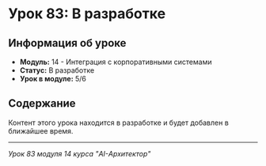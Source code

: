 # Урок 83: В разработке

## Информация об уроке
- **Модуль:** 14 - Интеграция с корпоративными системами
- **Статус:** В разработке
- **Урок в модуле:** 5/6

## Содержание
Контент этого урока находится в разработке и будет добавлен в ближайшее время.

---
*Урок 83 модуля 14 курса "AI-Архитектор"*
